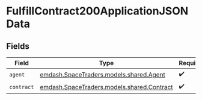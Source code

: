 # FulfillContract200ApplicationJSONData


## Fields

| Field                                                                         | Type                                                                          | Required                                                                      | Description                                                                   |
| ----------------------------------------------------------------------------- | ----------------------------------------------------------------------------- | ----------------------------------------------------------------------------- | ----------------------------------------------------------------------------- |
| `agent`                                                                       | [emdash.SpaceTraders.models.shared.Agent](../../models/shared/Agent.md)       | :heavy_check_mark:                                                            | N/A                                                                           |
| `contract`                                                                    | [emdash.SpaceTraders.models.shared.Contract](../../models/shared/Contract.md) | :heavy_check_mark:                                                            | N/A                                                                           |
